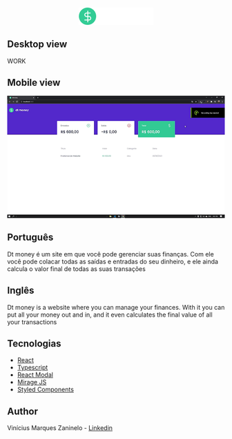 <p align="center">
  <img src="https://github.com/viniciusmarquezaninelo/dtmoney/blob/master/src/assets/dtmoney-icon.png"/>
</p>

<h2>Desktop view</h2>
WORK

<h2>Mobile view</h2>

![enter image description here](https://github.com/viniciusmarquezaninelo/dtmoney/blob/master/src/assets/websitetur.gif)<br />

<h2>Português</h2>
<p>
  Dt money é um site em que você pode gerenciar suas finanças. Com ele você pode colacar todas as saídas e entradas do seu dinheiro, e ele ainda calcula o valor final de todas as suas transações 
</p> 

<h2>Inglês</h2>
<p>Dt money is a website where you can manage your finances. With it you can put all your money out and in, and it even calculates the final value of all your transactions</p>

## Tecnologias 
* [React](https://reactjs.org/) 
* [Typescript](https://www.typescriptlang.org/) 
* [React Modal](https://www.npmjs.com/package/react-modal)
* [Mirage JS](https://miragejs.com/)
* [Styled Components ](https://styled-components.com/)  

## Author
Vinícius Marques Zaninelo - [Linkedin](https://www.linkedin.com/in/vin%C3%ADciuszaninelo/)
